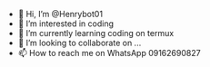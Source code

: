 - 👋 Hi, I’m @Henrybot01
- 👀 I’m interested in coding
- 🌱 I’m currently learning coding on termux 
- 💞️ I’m looking to collaborate on ...
- 📫 How to reach me on WhatsApp 09162690827
  

<!---
Henrybot01/Henrybot01 is a ✨ special ✨ repository because its `README.md` (this file) appears on your GitHub profile.
You can click the Preview link to take a look at your changes.
--->
